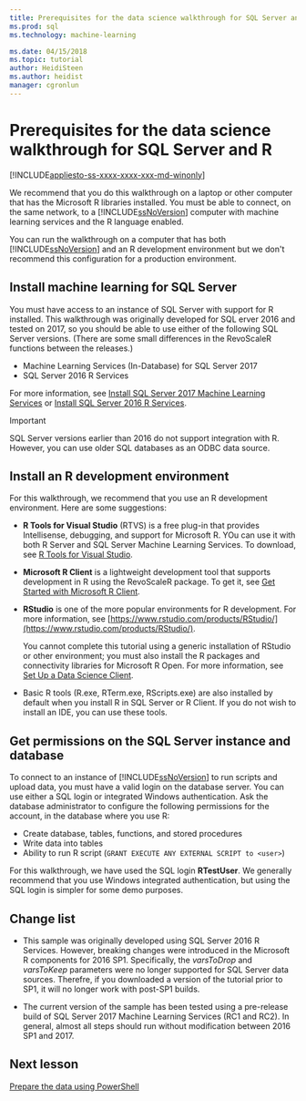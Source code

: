 ```yaml
---
title: Prerequisites for the data science walkthrough for SQL Server and R | Microsoft Docs
ms.prod: sql
ms.technology: machine-learning

ms.date: 04/15/2018  
ms.topic: tutorial
author: HeidiSteen
ms.author: heidist
manager: cgronlun
---
```

# Prerequisites for the data science walkthrough for SQL Server and R
[!INCLUDE[appliesto-ss-xxxx-xxxx-xxx-md-winonly](../../includes/appliesto-ss-xxxx-xxxx-xxx-md-winonly.md)]

We recommend that you do this walkthrough on a laptop or other computer that has the Microsoft R libraries installed. You must be able to connect, on the same network, to a [!INCLUDE[ssNoVersion](../../includes/ssnoversion-md.md)] computer with machine learning services and the R language enabled.

You can run the walkthrough on a computer that has both [!INCLUDE[ssNoVersion](../../includes/ssnoversion-md.md)] and an R development environment but we don't recommend this configuration for a production environment.

## Install machine learning for SQL Server

You must have access to an instance of SQL Server with support for R installed. This walkthrough was originally developed for SQL erver 2016 and tested on 2017, so you should be able to use either of the following SQL Server versions. (There are some small differences in the RevoScaleR functions between the releases.)

+ Machine Learning Services (In-Database) for SQL Server 2017
+ SQL Server 2016 R Services

For more information, see [Install SQL Server 2017 Machine Learning Services](../install/sql-machine-learning-services-windows-install.md) or [Install SQL Server 2016 R Services](../install/sql-r-services-windows-install.md).

> [!IMPORTANT]
> SQL Server versions earlier than 2016 do not support integration with R. However, you can use older SQL databases as an ODBC data source.

## Install an R development environment

For this walkthrough, we recommend that you use an R development environment. Here are some suggestions:

- **R Tools for Visual Studio** (RTVS) is a free plug-in that provides Intellisense, debugging, and support for Microsoft R. YOu can use it with both R Server and SQL Server Machine Learning Services. To download, see [R Tools for Visual Studio](https://www.visualstudio.com/vs/rtvs/).

- **Microsoft R Client** is a lightweight development tool that supports development in R using the RevoScaleR package. To get it, see [Get Started with Microsoft R Client](https://docs.microsoft.com/machine-learning-server/r-client/what-is-microsoft-r-client).

- **RStudio** is one of the more popular environments for R development. For more information, see [https://www.rstudio.com/products/RStudio/](https://www.rstudio.com/products/RStudio/).

    You cannot complete this tutorial using a generic installation of RStudio or other environment; you must also install the R packages and connectivity libraries for Microsoft R Open. For more information, see [Set Up a Data Science Client](../r/set-up-a-data-science-client.md).

- Basic R tools (R.exe, RTerm.exe, RScripts.exe) are also installed by default when you install R in SQL Server or R Client. If you do not wish to install an IDE, you can use these tools.

## Get permissions on the SQL Server instance and database

To connect to an instance of [!INCLUDE[ssNoVersion](../../includes/ssnoversion-md.md)] to run scripts and upload data, you must have a valid login on the database server.  You can use either a SQL login or integrated Windows authentication. Ask the database administrator to configure the following permissions for the account, in the database where you use R:

- Create database, tables, functions, and stored procedures
- Write data into tables
- Ability to run R script (`GRANT EXECUTE ANY EXTERNAL SCRIPT to <user>`)

For this walkthrough, we have used the SQL login **RTestUser**. We generally recommend that you use Windows integrated authentication, but using the SQL login is simpler for some demo purposes.

## Change list

+ This sample was originally developed using SQL Server 2016 R Services. However, breaking changes were introduced in the Microsoft R components for 2016 SP1. Specifically, the _varsToDrop_ and _varsToKeep_ parameters were no longer supported for SQL Server data sources. Therefre, if you downloaded a version of the tutorial prior to SP1, it will no longer work with post-SP1 builds.

+ The current version of the sample has been tested using a pre-release build of SQL Server 2017 Machine Learning Services (RC1 and RC2). In general, almost all steps should run without modification between 2016 SP1 and 2017.

## Next lesson

[Prepare the data using PowerShell](walkthrough-prepare-the-data.md)
